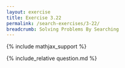 ```yaml
---
layout: exercise
title: Exercise 3.22
permalink: /search-exercises/3-22/
breadcrumb: Solving Problems By Searching
---
```


{% include mathjax_support %}

<div><i class="arrow-up loader" data-chapter="search-exercises" data-exercise="ex_22" data-rating="0"></i></div>
{% include_relative question.md %}
